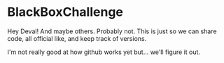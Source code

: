 # BlackBoxChallenge
Hey Deval! And maybe others. Probably not. This is just so we can share code, all official like, and keep track of versions.

I'm not really good at how github works yet but... we'll figure it out. 

